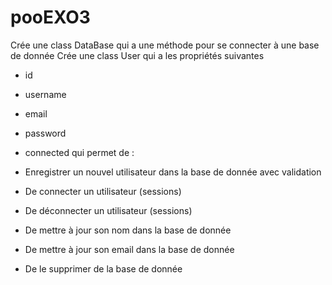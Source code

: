 # pooEXO3

Crée une class DataBase qui a une méthode pour se connecter à une base de donnée Crée une class User qui a les propriétés suivantes

- id
- username
- email
- password
- connected
qui permet de :

- Enregistrer un nouvel utilisateur dans la base de donnée avec validation
- De connecter un utilisateur (sessions)
- De déconnecter un utilisateur (sessions)
- De mettre à jour son nom dans la base de donnée
- De mettre à jour son email dans la base de donnée
- De le supprimer de la base de donnée
